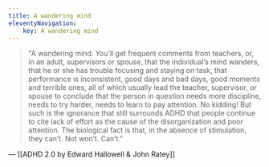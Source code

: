 ```yaml
---
title: A wandering mind
eleventyNavigation:
	key: A wandering mind
---
```


> "A wandering mind. You’ll get frequent comments from teachers, or, in an adult, supervisors or spouse, that the individual’s mind wanders, that he or she has trouble focusing and staying on task, that performance is inconsistent, good days and bad days, good moments and terrible ones, all of which usually lead the teacher, supervisor, or spouse to conclude that the person in question needs more discipline, needs to try harder, needs to learn to pay attention. No kidding! But such is the ignorance that still surrounds ADHD that people continue to cite lack of effort as the cause of the disorganization and poor attention. The biological fact is that, in the absence of stimulation, they can’t. Not won’t. Can’t."

— [[ADHD 2.0 by Edward Hallowell & John Ratey]]
